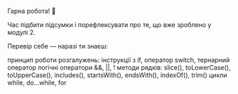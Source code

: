 Гарна робота! 💪

Час підбити підсумки і порефлексувати про те, що вже зроблено у модулі 2.

Перевір себе — наразі ти знаєш:

принцип роботи розгалужень: інструкції з if, оператор switch, тернарний оператор
логічні оператори &&, ||, ! методи рядків: slice(), toLowerCase(),
toUpperCase(), includes(), startsWith(), endsWith(), indexOf(), trim() цикли
while, do…while, for
